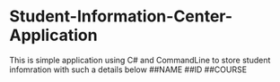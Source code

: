 # Student-Information-Center-Application

This is simple application using C# and CommandLine to store student infomration with such a details below
##NAME
##ID
##COURSE
